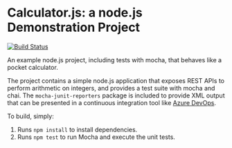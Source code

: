 Calculator.js: a node.js Demonstration Project
==============================================

[![Build Status](https://dev.azure.com/jellen-az400/MyFirst/_apis/build/status/jellentsai.calculator?branchName=master)](https://dev.azure.com/jellen-az400/MyFirst/_build/latest?definitionId=5&branchName=master)

An example node.js project, including tests with mocha, that behaves like
a pocket calculator.

The project contains a simple node.js application that exposes REST APIs
to perform arithmetic on integers, and provides a test suite with mocha
and chai.  The `mocha-junit-reporters` package is included to provide XML
output that can be presented in a continuous integration tool like
[Azure DevOps](https://azure.com/devops).

To build, simply:

1. Runs `npm install` to install dependencies.
2. Runs `npm test` to run Mocha and execute the unit tests.

